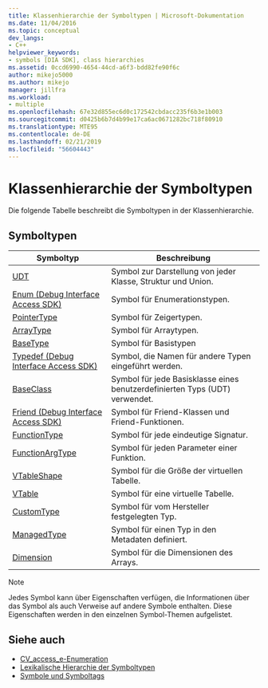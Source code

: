 ```yaml
---
title: Klassenhierarchie der Symboltypen | Microsoft-Dokumentation
ms.date: 11/04/2016
ms.topic: conceptual
dev_langs:
- C++
helpviewer_keywords:
- symbols [DIA SDK], class hierarchies
ms.assetid: 0ccd6990-4654-44cd-a6f3-bdd82fe90f6c
author: mikejo5000
ms.author: mikejo
manager: jillfra
ms.workload:
- multiple
ms.openlocfilehash: 67e32d855ec6d0c172542cbdacc235f6b3e1b003
ms.sourcegitcommit: d0425b6b7d4b99e17ca6ac0671282bc718f80910
ms.translationtype: MTE95
ms.contentlocale: de-DE
ms.lasthandoff: 02/21/2019
ms.locfileid: "56604443"
---
```

# <a name="class-hierarchy-of-symbol-types"></a>Klassenhierarchie der Symboltypen
Die folgende Tabelle beschreibt die Symboltypen in der Klassenhierarchie.

## <a name="symbol-types"></a>Symboltypen

|Symboltyp|Beschreibung|
|-----------------|-----------------|
|[UDT](../../debugger/debug-interface-access/udt.md)|Symbol zur Darstellung von jeder Klasse, Struktur und Union.|
|[Enum (Debug Interface Access SDK)](../../debugger/debug-interface-access/enum-debug-interface-access-sdk.md)|Symbol für Enumerationstypen.|
|[PointerType](../../debugger/debug-interface-access/pointertype.md)|Symbol für Zeigertypen.|
|[ArrayType](../../debugger/debug-interface-access/arraytype.md)|Symbol für Arraytypen.|
|[BaseType](../../debugger/debug-interface-access/basetype.md)|Symbol für Basistypen|
|[Typedef (Debug Interface Access SDK)](../../debugger/debug-interface-access/typedef-debug-interface-access-sdk.md)|Symbol, die Namen für andere Typen eingeführt werden.|
|[BaseClass](../../debugger/debug-interface-access/baseclass.md)|Symbol für jede Basisklasse eines benutzerdefinierten Typs (UDT) verwendet.|
|[Friend (Debug Interface Access SDK)](../../debugger/debug-interface-access/friend-debug-interface-access-sdk.md)|Symbol für Friend-Klassen und Friend-Funktionen.|
|[FunctionType](../../debugger/debug-interface-access/functiontype.md)|Symbol für jede eindeutige Signatur.|
|[FunctionArgType](../../debugger/debug-interface-access/functionargtype.md)|Symbol für jeden Parameter einer Funktion.|
|[VTableShape](../../debugger/debug-interface-access/vtableshape.md)|Symbol für die Größe der virtuellen Tabelle.|
|[VTable](../../debugger/debug-interface-access/vtable.md)|Symbol für eine virtuelle Tabelle.|
|[CustomType](../../debugger/debug-interface-access/customtype.md)|Symbol für vom Hersteller festgelegten Typ.|
|[ManagedType](../../debugger/debug-interface-access/managedtype.md)|Symbol für einen Typ in den Metadaten definiert.|
|[Dimension](../../debugger/debug-interface-access/dimension.md)|Symbol für die Dimensionen des Arrays.|

> [!NOTE]
>  Jedes Symbol kann über Eigenschaften verfügen, die Informationen über das Symbol als auch Verweise auf andere Symbole enthalten. Diese Eigenschaften werden in den einzelnen Symbol-Themen aufgelistet.

## <a name="see-also"></a>Siehe auch
- [CV_access_e-Enumeration](../../debugger/debug-interface-access/cv-access-e.md)
- [Lexikalische Hierarchie der Symboltypen](../../debugger/debug-interface-access/lexical-hierarchy-of-symbol-types.md)
- [Symbole und Symboltags](../../debugger/debug-interface-access/symbols-and-symbol-tags.md)